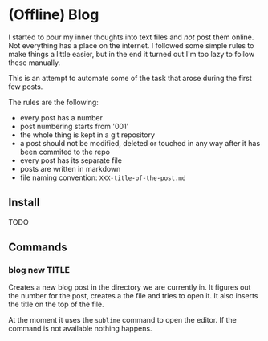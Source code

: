 # (Offline) Blog

I started to pour my inner thoughts into text files and _not_ post them online.
Not everything has a place on the internet. I followed some simple rules to make
things a little easier, but in the end it turned out I'm too lazy to follow
these manually.

This is an attempt to automate some of the task that arose during the first few
posts.

The rules are the following:

* every post has a number
* post numbering starts from '001'
* the whole thing is kept in a git repository
* a post should not be modified, deleted or touched in any way after it has been
commited to the repo
* every post has its separate file
* posts are written in markdown
* file naming convention: `XXX-title-of-the-post.md`

## Install

TODO

## Commands

### blog new TITLE

Creates a new blog post in the directory we are currently in. It figures out the
number for the post, creates a the file and tries to open it. It also inserts
the title on the top of the file.

At the moment it uses the `sublime` command to open the editor. If the command
is not available nothing happens.
